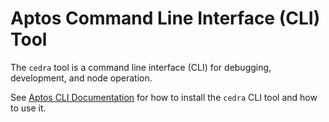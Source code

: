 # Aptos Command Line Interface (CLI) Tool

The `cedra` tool is a command line interface (CLI) for debugging, development, and node operation.

See [Aptos CLI Documentation](https://cedra.dev/tools/cedra-cli/) for how to install the `cedra` CLI tool and how to use it.
